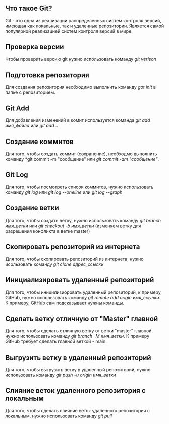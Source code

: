 ## Что такое Git?

Git - это одна из реализаций распределенных систем контроля версий, имеющая как локальные, так и удаленные репозитории. Является самой популярной реализацией систем контроля версий в мире.

## Проверка версии
Чтобы проверить версию git нужно использовать команду *git verison*

## Подготовка репозитория

Для создания репозитория необходимо выполнить команду *got init* в папке с репозиторием.

## Git Add

Для добавления изменений в комит используется команда *git add имя_файла* или *git add .*.

## Создание коммитов

Для того, чтобы создать коммит (сохранение), необходмо выполнить команду *git commit -m "сообщение" или *git commit -am "сообщение"*.

## Git Log

Для того, чтобы посмотреть список коммитов, нужно использовать команду *git log* или *git log --oneline* или *git log --graph*

## Создание ветки

Для того, чтобы создать ветку, нужно использовать команду *git branch имя_ветки* или *git checkout -b имя_ветки* (изменяем ветку для разрешения конфликта в ветке master)

## Скопировать репозиторий из интернета

Для того, чтобы скопировать репозиторий из интернета, нужно исользовать команду *git clone адрес_ссылки*

## Инициализировать удаленный репозиторий

Для того, чтобы иницилизиоровать удаленный репозиторий, к примеру, GitHub, нужно использовать команду *git remote add origin имя_ссылки*. К примеру, GitHub сам подсказывает нужны команды.

## Сделать ветку отличную от "Master" главной

Для того, чтобы сделать отличную ветку от ветки "master" главной, нужно использовать команду *git branch -M имя_ветки*. К примеру GitHub требует сделать главной веткой - main.

## Выгрузить ветку в удаленный репозиторий
Для того, чтобы выгрузить ветку в удаленный репозиторий, нужно использовать команду *git push -u origin имя_ветки*

## Слияние веток удаленного репозитория с локальным

Для того, чтобы сделать слияние веток удаленного репозитория с локальным, нужно использовать команду *git pull*

